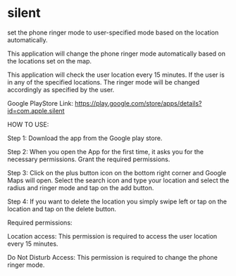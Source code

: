 # silent

set the phone ringer mode to user-specified mode based on the location automatically.

This application will change the phone ringer mode automatically based on the locations set on the map.

This application will check the user location every 15 minutes. If the user is in any of the specified locations. The ringer mode will be changed accordingly as specified by the user.

Google PlayStore Link: https://play.google.com/store/apps/details?id=com.apple.silent

HOW TO USE:

Step 1: Download the app from the Google play store.

Step 2: When you open the App for the first time, it asks you for the necessary permissions. Grant the required permissions.

Step 3: Click on the plus button icon on the bottom right corner and Google Maps will open. Select the search icon and type your location and select the radius and ringer mode and tap on the add button.

Step 4: If you want to delete the location you simply swipe left or tap on the location and tap on the delete button.

Required permissions:

Location access: This permission is required to access the user location every 15 minutes.

Do Not Disturb Access: This permission is required to change the phone ringer mode.
